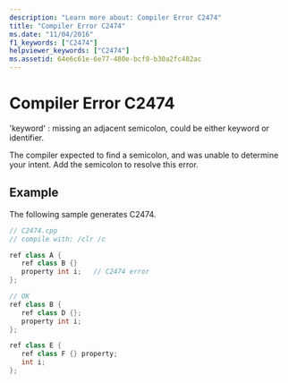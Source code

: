 ```yaml
---
description: "Learn more about: Compiler Error C2474"
title: "Compiler Error C2474"
ms.date: "11/04/2016"
f1_keywords: ["C2474"]
helpviewer_keywords: ["C2474"]
ms.assetid: 64e6c61e-6e77-480e-bcf0-b30a2fc482ac
---
```

# Compiler Error C2474

'keyword' : missing an adjacent semicolon, could be either keyword or identifier.

The compiler expected to find a semicolon, and was unable to determine your intent. Add the semicolon to resolve this error.

## Example

The following sample generates C2474.

```cpp
// C2474.cpp
// compile with: /clr /c

ref class A {
   ref class B {}
   property int i;   // C2474 error
};

// OK
ref class B {
   ref class D {};
   property int i;
};

ref class E {
   ref class F {} property;
   int i;
};
```
